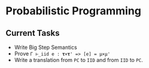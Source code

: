 # Probabilistic Programming

## Current Tasks

- Write Big Step Semantics
- Prove `Γ ⊢_iid e : 𝛕×𝛕' => [e] = μ×μ'`
- Write a translation from `PC` to `IID` and from `IID` to `PC`.
